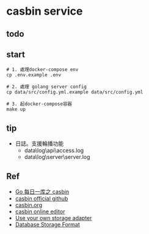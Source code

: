 # casbin service

## todo

## start
```
# 1. 處理docker-compose env
cp .env.example .env

# 2. 處理 golang server config
cp data/src/config.yml.example data/src/config.yml

# 3. 起docker-compose容器
make up
```
## tip
- 日誌。支援輪播功能
    - data\log\api\access.log
    - data\log\server\server.log
## Ref
- [Go 每日一库之 casbin](https://darjun.github.io/2020/06/12/godailylib/casbin/)
- [casbin official github](https://github.com/casbin/casbin#installation)
- [casbin.org](https://casbin.org/)
- [casbin online editor](https://casbin.org/editor/)
- [Use your own storage adapter](https://casbin.org/docs/adapters/#use-your-own-storage-adapter)
- [Database Storage Format](https://casbin.org/docs/policy-storage/#database-storage-format)